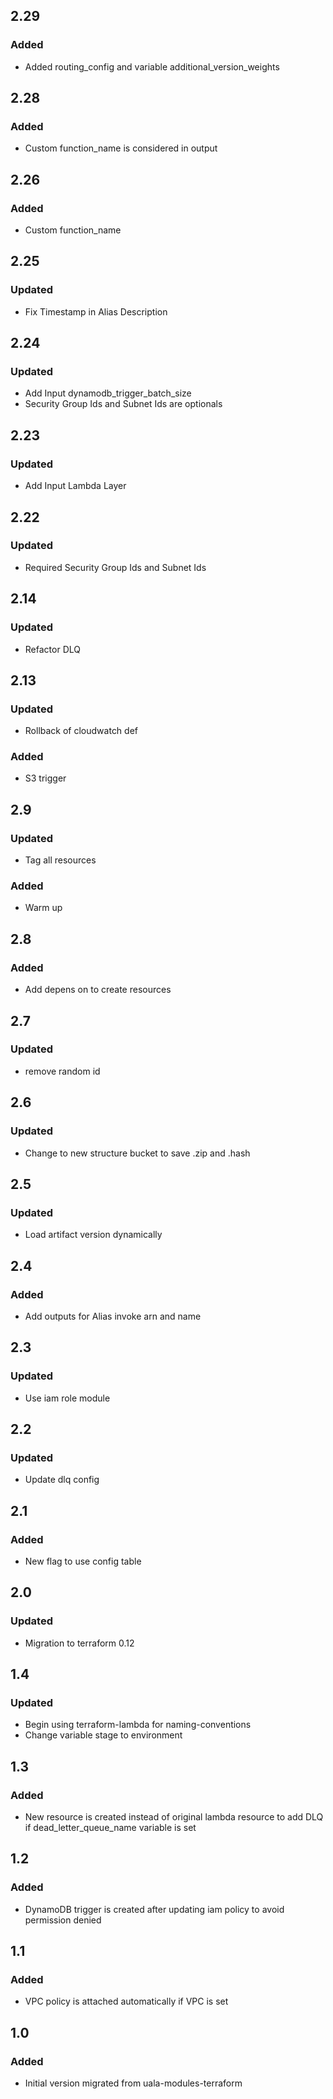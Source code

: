 ## 2.29
### Added
- Added routing_config and variable additional_version_weights

## 2.28
### Added
- Custom function_name is considered in output

## 2.26
### Added
- Custom function_name

## 2.25
### Updated
- Fix Timestamp in Alias Description

## 2.24
### Updated
- Add Input dynamodb_trigger_batch_size
- Security Group Ids and Subnet Ids are optionals

## 2.23
### Updated
- Add Input Lambda Layer 

## 2.22
### Updated
- Required Security Group Ids and Subnet Ids

## 2.14
### Updated
- Refactor DLQ

## 2.13
### Updated
- Rollback of cloudwatch def
### Added
- S3 trigger

## 2.9
### Updated
- Tag all resources
### Added
- Warm up

## 2.8
### Added
- Add depens on to create resources

## 2.7
### Updated
- remove random id

## 2.6
### Updated
- Change to new structure bucket to save .zip and .hash

## 2.5
### Updated
- Load artifact version dynamically

## 2.4
### Added
- Add outputs for Alias invoke arn and name 

## 2.3
### Updated
- Use iam role module

## 2.2
### Updated 
- Update dlq config

## 2.1
### Added 
- New flag to use config table

## 2.0
### Updated
- Migration to terraform 0.12

## 1.4
### Updated
- Begin using terraform-lambda for naming-conventions
- Change variable stage to environment

## 1.3
### Added
- New resource is created instead of original lambda resource to add DLQ if dead_letter_queue_name variable is set

## 1.2
### Added
- DynamoDB trigger is created after updating iam policy to avoid permission denied

## 1.1
### Added
- VPC policy is attached automatically if VPC is set

## 1.0
### Added
- Initial version migrated from uala-modules-terraform
